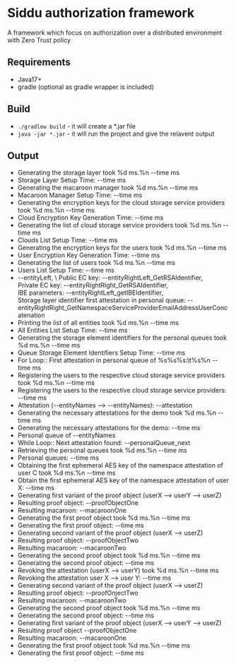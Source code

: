 # Siddu authorization framework
A framework which focus on authorization over a distributed environment with Zero Trust policy

## Requirements
* Java17+
* gradle (optional as gradle wrapper is included)
 
## Build
* `./gradlew build` - it will create a *.jar file
* `java -jar *.jar` - it will run the project and give the relavent output

## Output
* Generating the storage layer took %d ms.%n --time ms
* Storage Layer Setup Time: --time ms
* Generating the macaroon manager took %d ms.%n --time ms
* Macaroon Manager Setup Time: --time ms
* Generating the encryption keys for the cloud storage service providers took %d ms.%n --time ms
* Cloud Encryption Key Generation Time: --time ms
* Generating the list of cloud storage service providers took %d ms.%n --time ms
* Clouds List Setup Time: --time ms
* Generating the encryption keys for the users took %d ms.%n --time ms
* User Encryption Key Generation Time: --time ms
* Generating the list of users took %d ms.%n --time ms
* Users List Setup Time: --time ms
* --entityLeft, \ 
    Public EC key: --entityRightLeft_GetRSAIdentifier, \
    Private EC key: --entityRightRight_GetRSAIdentifier, \
    IBE parameters: --entityRightLeft_getIBEIdentifier, \
    Storage layer identifier first attestation in personal queue: --entityRightRight_GetNamespaceServiceProviderEmailAddressUserConcatenation
* Printing the list of all entities took %d ms.%n --time ms
* All Entities List Setup Time: --time ms
* Generating the storage element identifiers for the personal queues took %d ms.%n --time ms
* Queue Storage Element Identifiers Setup Time: --time ms
* For Loop:: First attestation in personal queue of %s%s%s:\t%s%n --time ms
* Registering the users to the respective cloud storage service providers took %d ms.%n --time ms
* Registering the users to the respective cloud storage service providers: --time ms
* Attestation (--entityNames --> --entityNames): --attestation
* Generating the necessary attestations for the demo took %d ms.%n --time ms
* Generating the necessary attestations for the demo: --time ms
* Personal queue of --entityNames
* While Loop:: Next attestation found: --personalQueue_next
* Retrieving the personal queues took %d ms.%n --time ms
* Personal queues: --time ms
* Obtaining the first ephemeral AES key of the namespace attestation of user C took %d ms.%n --time ms
* Obtain the first ephemeral AES key of the namespace attestation of user X: --time ms
* Generating first variant of the proof object (userX --> userY --> userZ)
* Resulting proof object: --proofObjectOne
* Resulting macaroon: --macaroonOne
* Generating the first proof object took %d ms.%n --time ms
* Generating the first proof object: --time ms
* Generating second variant of the proof object (userX --> userZ)
* Resulting proof object: --proofObjectTwo
* Resulting macaroon: --macaroonTwo
* Generating the second proof object took %d ms.%n --time ms
* Generating the second proof object: --time ms
* Revoking the attestation (userX --> userY) took %d ms.%n --time ms
* Revoking the attestation user X --> user Y: --time ms
* Generating second variant of the proof object (userX --> userZ)
* Resulting proof object: --proofOnjectTwo
* Resulting macaroon: --macaroonTwo
* Generating the second proof object took %d ms.%n --time ms
* Generating the second proof object: --time ms
* Generating first variant of the proof object (userX --> userY --> userZ)
* Resulting proof object --proofObjectOne
* Resulting macaroon: --macaroonOne
* Generating the first proof object took %d ms.%n --time ms
* Generating the first proof object: --time ms
